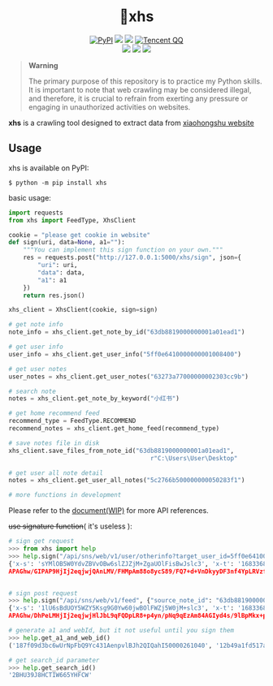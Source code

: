 <div align="center">

<h1 align="center">
🍰xhs
</h1>

[![PyPI](https://img.shields.io/pypi/v/xhs?label=xhs)](https://pypi.org/project/xhs/)
[![](https://static.pepy.tech/badge/xhs)](https://pepy.tech/project/xhs)
[![](https://img.shields.io/github/license/ReaJason/xhs)](https://github.com/ReaJason/xhs/blob/master/LICENSE)
[![Tencent QQ](https://img.shields.io/badge/QQ-668689006-%2312B7F5?logo=tencentqq&logoColor=white)](https://qm.qq.com/cgi-bin/qm/qr?k=ClAygjOnEiOotOGzu6yQ8ZhWekrArAXf&jump_from=webapi&authKey=Gje6CcffTA1untyXfv/Pitt4aXQ0m2I/4p0PeTaRYCueTgwM5NwT842miLW4zGL/)
<br /> [![](https://github.com/ReaJason/xhs/actions/workflows/doc.yml/badge.svg)](https://reajason.github.io/xhs/)
[![](https://github.com/ReaJason/xhs/actions/workflows/test.yml/badge.svg)](https://github.com/ReaJason/xhs/actions/workflows/test.yml)
[![](https://github.com/ReaJason/xhs/actions/workflows/pypi.yml/badge.svg)](https://github.com/ReaJason/xhs/actions/workflows/pypi.yml)

</div>

> **Warning**
>
> The primary purpose of this repository is to practice my Python skills. It is important to note that web crawling may be considered illegal, and therefore, it is crucial to refrain from exerting any pressure or engaging in unauthorized activities on websites.

**xhs** is a crawling tool designed to extract data from [xiaohongshu website](https://www.xiaohongshu.com/explore)

## Usage

xhs is available on PyPI:

```console
$ python -m pip install xhs
```

basic usage:

```python
import requests
from xhs import FeedType, XhsClient

cookie = "please get cookie in website"
def sign(uri, data=None, a1=""):
    """You can implement this sign function on your own."""
    res = requests.post("http://127.0.0.1:5000/xhs/sign", json={
        "uri": uri,
        "data": data,
        "a1": a1
    })
    return res.json()

xhs_client = XhsClient(cookie, sign=sign)

# get note info
note_info = xhs_client.get_note_by_id("63db8819000000001a01ead1")

# get user info
user_info = xhs_client.get_user_info("5ff0e6410000000001008400")

# get user notes
user_notes = xhs_client.get_user_notes("63273a77000000002303cc9b")

# search note
notes = xhs_client.get_note_by_keyword("小红书")

# get home recommend feed
recommend_type = FeedType.RECOMMEND
recommend_notes = xhs_client.get_home_feed(recommend_type)

# save notes file in disk
xhs_client.save_files_from_note_id("63db8819000000001a01ead1",
                                       r"C:\Users\User\Desktop"

# get user all note detail
notes = xhs_client.get_user_all_notes("5c2766b500000000050283f1")

# more functions in development
```

Please refer to the [document(WIP)](https://reajason.github.io/xhs/) for more API references.

~~use signature function~~( it's useless ):

```python
# sign get request
>>> from xhs import help
>>> help.sign("/api/sns/web/v1/user/otherinfo?target_user_id=5ff0e6410000000001008400")
{'x-s': 'sYMlOB5W0YdvZBVvOBw6slZJZjM+ZgaUOlFisBwJslc3', 'x-t': '1683368960336', 'x-s-common': '2UQAPsHC+aIjqArjwjHjNsQhPsHCH0rjNsQhPaHCH0P1PjhIHjIj2eHjwjQgynEDJ74AHjIj2ePjwjQhyoPTqBPT49pjHjIj2ecjwjHUN0P1PaHVHdWMH0ijHjIj2eGjwjHl+0W
APAGhw/GIPAP9HjIj2eqjwjQAnLMV/FHMpAm88o8ycS89/FQ7+d+VnDkyyDF3nf4YpLRVzfSAcd4tq9l0PUHVHdWhH0ijHjIj2eDjwjFAPAPU+eHMweDANsQhP/Zjw0bR'}


# sign post request
>>> help.sign("/api/sns/web/v1/feed", {"source_note_id": "63db8819000000001a01ead1"})
{'x-s': '1lU6sBdUOY5WZY5Ksg9G0Yw60jwBOlFWZj5W0jM+slc3', 'x-t': '1683368998055', 'x-s-common': '2UQAPsHC+aIjqArjwjHjNsQhPsHCH0rjNsQhPaHCH0P1PjhIHjIj2eHjwjQgynEDJ74AHjIj2ePjwjQhyoPTqBPT49pjHjIj2ecjwjHUN0P1PaHVHdWMH0ijHjIj2eGjwjHl+0W
APAGhw/DhPeLMHjIj2eqjwjHlJbL9qFQDpLR8+p4yn/pNq9qEzAm84AGIyd4s/9lBpMkx+pqIyDF3q9l0PUHVHdWhH0ijHjIj2eDjwjFlP0DEw/DFPeDANsQhP/Zjw0bR'}

# generate a1 and webId, but it not useful until you sign them
>>> help.get_a1_and_web_id()
('187f09d3bc6wUrNpFbQ9Yc431AenpvlBJh2QIQahI50000261040', '12b49a1fd517aa8df85380e9961b6800')

# get search_id parameter
>>> help.get_search_id()
'2BHU39J8HCTIW665YHFCW'
```
